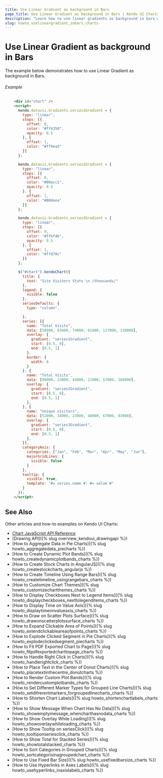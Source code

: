 ```yaml
---
title: Use Linear Gradient as background in Bars
page_title: Use Linear Gradient as background in Bars | Kendo UI Charts
description: "Learn how to use linear gradients as background in bars when working with the Kendo UI Charts."
slug: howto_uselineargradient_inbars_charts
---
```


#  Use Linear Gradient as background in Bars

The example below demonstrates how to use Linear Gradient as background in Bars.

###### Example

```html
    <div id="chart" />
    <script>
      kendo.dataviz.Gradients.series1Gradient = {
        type: "linear",
        stops: [{
          offset: 0,
          color: "#ff4350",
          opacity: 0.5
        }, {
          offset: 1,
          color: "#ff9ea5"
        }]
      };

      kendo.dataviz.Gradients.series2Gradient = {
        type: "linear",
        stops: [{
          offset: 0,
          color: "#00acc1",
          opacity: 0.5
        }, {
          offset: 1,
          color: "#80deea"
        }]
      };

      kendo.dataviz.Gradients.series3Gradient = {
        type: "linear",
        stops: [{
          offset: 0,
          color: "#ffbf46",
          opacity: 0.5
        }, {
          offset: 1,
          color: "#ffd78c"
        }]
      };

      $("#chart").kendoChart({
        title: {
          text: "Site Visitors Stats \n /thousands/"
        },
        legend: {
          visible: false
        },
        seriesDefaults: {
          type: "column",

        },
        series: [{
          name: "Total Visits",
          data: [56000, 63000, 74000, 91000, 117000, 138000],
          overlay: {
            gradient: "series1Gradient",
            start: [0.5, 0],
            end: [0.5, 1]
          },
          border: {
            width: 0
          }
        }, {
          name: "Total Visits",
          data: [86000, 23000, 44000, 21000, 57000, 168000],
          overlay: {
            gradient: "series2Gradient",
            start: [0.5, 0],
            end: [0.5, 1]
          },
        }, {
          name: "Unique visitors",
          data: [52000, 34000, 23000, 48000, 67000, 83000],
          overlay: {
            gradient: "series3Gradient",
            start: [0.5, 0],
            end: [0.5, 1]
          },
        }],         
        categoryAxis: {
          categories: ["Jan", "Feb", "Mar", "Apr", "May", "Jun"],
          majorGridLines: {
            visible: false
          }
        },
        tooltip: {
          visible: true,
          template: "#= series.name #: #= value #"
        }
      });
    </script>
```

## See Also

Other articles and how-to examples on Kendo UI Charts:

* [Chart JavaScript API Reference](/api/javascript/dataviz/ui/chart)
* [Drawing API]({% slug overview_kendoui_drawingapi %})
* [How to Aggregate Data in Pie Charts]({% slug howto_aggregatedata_piecharts %})
* [How to Create Dynamic Plot Bands]({% slug howto_createdynamicplotbands_charts %})
* [How to Create Stock Charts in AngularJS]({% slug howto_createstockcharts_angularjs %})
* [How to Create Timeline Using Range Bars]({% slug howto_createtimeline_usingrangebars_charts %})
* [How to Customize Chart Themes]({% slug howto_customizechartthemes_charts %})
* [How to Display Checkboxes Next to Legend Items]({% slug howto_displaycheckboxes_nexttolegenditems_charts %})
* [How to Display Time on Value Axis]({% slug howto_displaytimeonvalueaxis_charts %})
* [How to Draw on Scatter Plots Surface]({% slug howto_drawonscatterplotssurface_charts %})
* [How to Expand Clickable Area of Points]({% slug howto_extendclickableareaofpoints_charts %})
* [How to Explode Clicked Segment in Pie Charts]({% slug howto_explodeclickedsegment_piecharts %})
* [How to Fit PDF Exported Chart to Page]({% slug howto_fitpdfexportedcharttopage_charts %})
* [How to Handle Right Click in Charts]({% slug howto_handlerightclick_charts %})
* [How to Place Text in the Center of Donut Charts]({% slug howto_placetextinthecentre_donutcharts %})
* [How to Render Custom Plot Bands]({% slug howto_rendercustomplotbands_charts %})
* [How to Set Different Marker Types for Grouped Line Charts]({% slug howto_setdifrerentmarkers_forgroupedlinecharts_charts %})
* [How to Shorten Chart Labels]({% slug howto_shortenchartlabels_charts %})
* [How to Show Message When Chart Has No Data]({% slug howto_showemptymessage_whencharthasnodata_charts %})
* [How to Show Overlay While Loading]({% slug howto_showoverlaywhileloading_charts %})
* [How to Show Tooltip on seriesClick]({% slug howto_tooltiponseriesclick_charts %})
* [How to Show Total for Stacked Series]({% slug howto_showtotalstacked_charts %})
* [How to Sort Categories in Grouped Charts]({% slug howto_sortcategorisinagroupedchart_charts %})
* [How to Use Fixed Bar Size]({% slug howto_usefixedbarsize_charts %})
* [How to Use Hyperlinks in Axes Labels]({% slug howto_usehyperlinks_inaxislabels_charts %})
